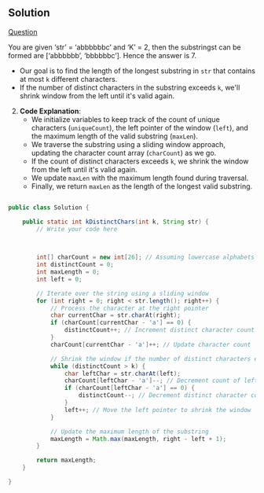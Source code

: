 ## Solution

[Question](https://www.codingninjas.com/studio/problems/longest-substring-with-at-most-k-distinct-characters_2221410?leftPanelTabValue=PROBLEM)

You are given ‘str’ = ‘abbbbbbc’ and ‘K’ = 2, then the substringst can be formed are [‘abbbbbb’, ‘bbbbbbc’]. Hence the answer is 7.


   - Our goal is to find the length of the longest substring in `str` that contains at most `k` different characters.
   - If the number of distinct characters in the substring exceeds `k`, we'll shrink  window from the left until it's valid again.

2. **Code Explanation**:
   - We initialize variables to keep track of the count of unique characters (`uniqueCount`), the left pointer of the window (`left`), and the maximum length of the valid substring (`maxLen`).
   - We traverse the substring using a sliding window approach, updating the character count array (`charCount`) as we go.
   - If the count of distinct characters exceeds `k`, we shrink the window from the left until it's valid again.
   - We update `maxLen` with the maximum length found during traversal.
   - Finally, we return `maxLen` as the length of the longest valid substring.

``` java

public class Solution {

	public static int kDistinctChars(int k, String str) {
		// Write your code here

		

		int[] charCount = new int[26]; // Assuming lowercase alphabets
        int distinctCount = 0;
        int maxLength = 0;
        int left = 0;

        // Iterate over the string using a sliding window
        for (int right = 0; right < str.length(); right++) {
            // Process the character at the right pointer
            char currentChar = str.charAt(right);
            if (charCount[currentChar - 'a'] == 0) {
                distinctCount++; // Increment distinct character count
            }
            charCount[currentChar - 'a']++; // Update character count

            // Shrink the window if the number of distinct characters exceeds K
            while (distinctCount > k) {
                char leftChar = str.charAt(left);
                charCount[leftChar - 'a']--; // Decrement count of left character
                if (charCount[leftChar - 'a'] == 0) {
                    distinctCount--; // Decrement distinct character count
                }
                left++; // Move the left pointer to shrink the window
            }

            // Update the maximum length of the substring
            maxLength = Math.max(maxLength, right - left + 1);
        }

        return maxLength;
	}

}

```
